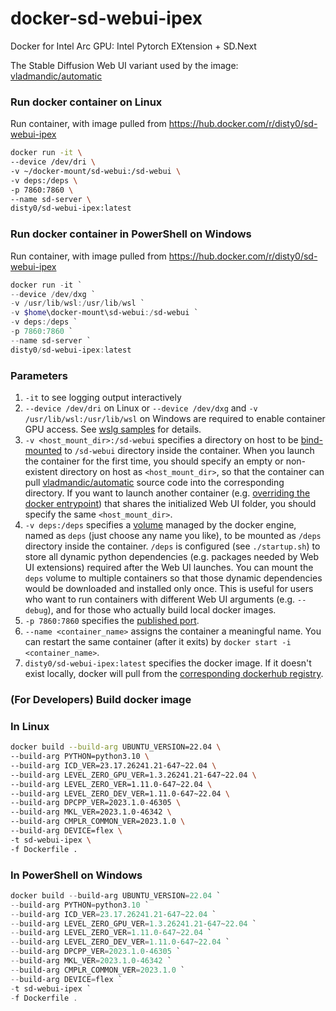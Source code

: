 # docker-sd-webui-ipex
Docker for Intel Arc GPU: Intel Pytorch EXtension + SD.Next

The Stable Diffusion Web UI variant used by the image: [vladmandic/automatic](https://github.com/vladmandic/automatic)

### Run docker container on Linux

Run container, with image pulled from https://hub.docker.com/r/disty0/sd-webui-ipex

```sh
docker run -it \
--device /dev/dri \
-v ~/docker-mount/sd-webui:/sd-webui \
-v deps:/deps \
-p 7860:7860 \
--name sd-server \
disty0/sd-webui-ipex:latest
```

### Run docker container in PowerShell on Windows

Run container, with image pulled from https://hub.docker.com/r/disty0/sd-webui-ipex

```powershell
docker run -it `
--device /dev/dxg `
-v /usr/lib/wsl:/usr/lib/wsl `
-v $home\docker-mount\sd-webui:/sd-webui `
-v deps:/deps `
-p 7860:7860 `
--name sd-server `
disty0/sd-webui-ipex:latest
```

### Parameters

1. `-it` to see logging output interactively
2. `--device /dev/dri` on Linux or `--device /dev/dxg` and `-v /usr/lib/wsl:/usr/lib/wsl` on Windows are required to enable container GPU access. See [wslg samples](https://github.com/microsoft/wslg/blob/main/samples/container/Containers.md#containerized-applications-access-to-the-vgpu) for details.
3. `-v <host_mount_dir>:/sd-webui` specifies a directory on host to be [bind-mounted](https://docs.docker.com/storage/bind-mounts/) to `/sd-webui` directory inside the container. When you launch the container for the first time, you should specify an empty or non-existent directory on host as `<host_mount_dir>`, so that the container can pull [vladmandic/automatic](https://github.com/vladmandic/automatic) source code into the corresponding directory. If you want to launch another container (e.g. [overriding the docker entrypoint](https://docs.docker.com/engine/reference/run/#entrypoint-default-command-to-execute-at-runtime)) that shares the initialized Web UI folder, you should specify the same `<host_mount_dir>`.
4. `-v deps:/deps` specifies a [volume](https://docs.docker.com/storage/volumes/) managed by the docker engine, named as `deps` (just choose any name you like), to be mounted as `/deps` directory inside the container. `/deps` is configured (see `./startup.sh`) to store all dynamic python dependencies (e.g. packages needed by Web UI extensions) required after the Web UI launches. You can mount the `deps` volume to multiple containers so that those dynamic dependencies would be downloaded and installed only once. This is useful for users who want to run containers with different Web UI arguments (e.g. `--debug`), and for those who actually build local docker images.
5. `-p 7860:7860` specifies the [published port](https://docs.docker.com/network/).
6. `--name <container_name>` assigns the container a meaningful name. You can restart the same container (after it exits) by `docker start -i <container_name>`.
7. `disty0/sd-webui-ipex:latest` specifies the docker image. If it doesn't exist locally, docker will pull from the [corresponding dockerhub registry](https://hub.docker.com/r/disty0/sd-webui-ipex).

### (For Developers) Build docker image 

### In Linux

```sh
docker build --build-arg UBUNTU_VERSION=22.04 \
--build-arg PYTHON=python3.10 \
--build-arg ICD_VER=23.17.26241.21-647~22.04 \
--build-arg LEVEL_ZERO_GPU_VER=1.3.26241.21-647~22.04 \
--build-arg LEVEL_ZERO_VER=1.11.0-647~22.04 \
--build-arg LEVEL_ZERO_DEV_VER=1.11.0-647~22.04 \
--build-arg DPCPP_VER=2023.1.0-46305 \
--build-arg MKL_VER=2023.1.0-46342 \
--build-arg CMPLR_COMMON_VER=2023.1.0 \
--build-arg DEVICE=flex \
-t sd-webui-ipex \
-f Dockerfile .
```

### In PowerShell on Windows

```powershell
docker build --build-arg UBUNTU_VERSION=22.04 `
--build-arg PYTHON=python3.10 `
--build-arg ICD_VER=23.17.26241.21-647~22.04 `
--build-arg LEVEL_ZERO_GPU_VER=1.3.26241.21-647~22.04 `
--build-arg LEVEL_ZERO_VER=1.11.0-647~22.04 `
--build-arg LEVEL_ZERO_DEV_VER=1.11.0-647~22.04 `
--build-arg DPCPP_VER=2023.1.0-46305 `
--build-arg MKL_VER=2023.1.0-46342 `
--build-arg CMPLR_COMMON_VER=2023.1.0 `
--build-arg DEVICE=flex `
-t sd-webui-ipex `
-f Dockerfile .
```
